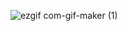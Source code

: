 ![ezgif com-gif-maker (1)](https://user-images.githubusercontent.com/13710309/153788702-553a6e52-1aa1-4ba2-8753-84cc0ebebabf.gif)
